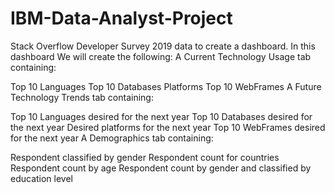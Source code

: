 # IBM-Data-Analyst-Project
Stack Overflow Developer Survey 2019 data to create a dashboard. In this dashboard We will create the following:
A Current Technology Usage tab containing:

Top 10 Languages
Top 10 Databases
Platforms
Top 10 WebFrames
A Future Technology Trends tab containing:

Top 10 Languages desired for the next year
Top 10 Databases desired
 for the next year
Desired platforms
 for the next year
Top 10 WebFrames desired for the next year
A Demographics tab containing:

Respondent classified by gender
Respondent count for countries
Respondent count by age
Respondent count by gender and classified by education level

